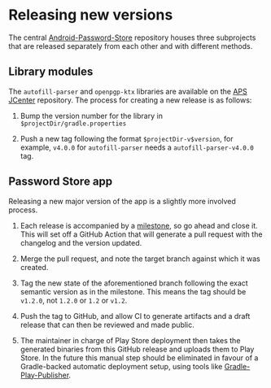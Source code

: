 # Releasing new versions

The central [Android-Password-Store] repository houses three subprojects that are released separately from each other and with different methods.

## Library modules

The `autofill-parser` and `openpgp-ktx` libraries are available on the [APS JCenter] repository. The process for creating a new release is as follows:

1. Bump the version number for the library in `$projectDir/gradle.properties`

2. Push a new tag following the format `$projectDir-v$version`, for example, `v4.0.0` for `autofill-parser` needs a `autofill-parser-v4.0.0` tag.

## Password Store app

Releasing a new major version of the app is a slightly more involved process.

1. Each release is accompanied by a [milestone], so go ahead and close it. This will set off a GitHub Action that will generate a pull request with the changelog and the version updated.

2. Merge the pull request, and note the target branch against which it was created.

3. Tag the new state of the aforementioned branch following the exact semantic version as in the milestone. This means the tag should be `v1.2.0`, not `1.2.0` or `1.2` or `v1.2`.

4. Push the tag to GitHub, and allow CI to generate artifacts and a draft release that can then be reviewed and made public.

5. The maintainer in charge of Play Store deployment then takes the generated binaries from this GitHub release and uploads them to Play Store. In the future this manual step should be eliminated in favour of a Gradle-backed automatic deployment setup, using tools like [Gradle-Play-Publisher].

[android-password-store]: https://github.com/android-password-store/Android-Password-Store
[aps jcenter]: https://bintray.com/android-password-store
[gradle-play-publisher]: https://github.com/Triple-T/gradle-play-publisher
[milestone]: https://github.com/android-password-store/Android-Password-Store/milestones
